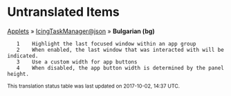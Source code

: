 # Untranslated Items
[Applets](../../../README.md) &#187; [IcingTaskManager@json](../README.md) &#187; **Bulgarian (bg)**

       1	Highlight the last focused window within an app group
       2	When enabled, the last window that was interacted with will be indicated.
       3	Use a custom width for app buttons
       4	When disabled, the app button width is determined by the panel height.

<sup>This translation status table was last updated on 2017-10-02, 14:37 UTC.</sup>
